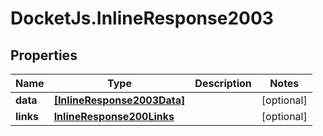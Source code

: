 # DocketJs.InlineResponse2003

## Properties

Name | Type | Description | Notes
------------ | ------------- | ------------- | -------------
**data** | [**[InlineResponse2003Data]**](InlineResponse2003Data.md) |  | [optional] 
**links** | [**InlineResponse200Links**](InlineResponse200Links.md) |  | [optional] 


